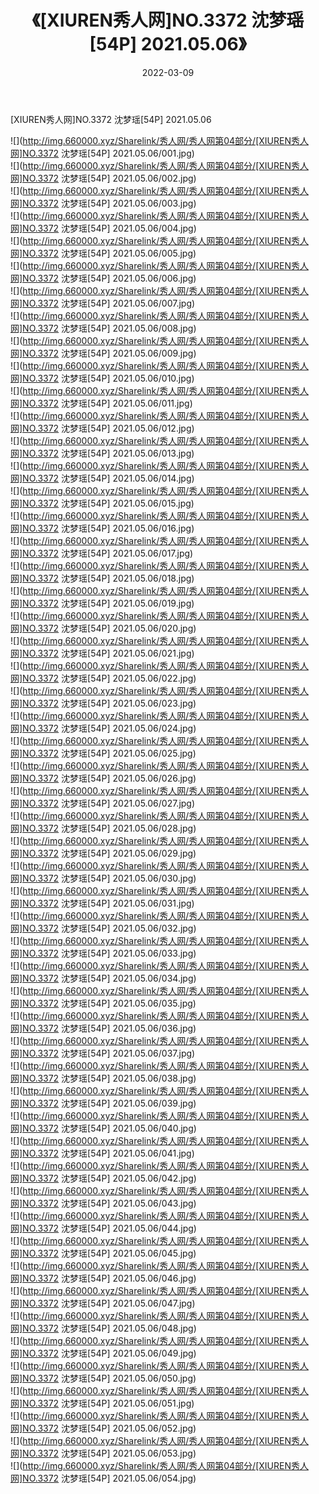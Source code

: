﻿---
layout: post
title:  《[XIUREN秀人网]NO.3372 沈梦瑶[54P] 2021.05.06》
date:   2022-03-09
img: http://img.660000.xyz/Sharelink/秀人网/秀人网第04部分/[XIUREN秀人网]NO.3372 沈梦瑶[54P] 2021.05.06/000.jpg
categories: [美女, 清纯, 唯美]
---

[XIUREN秀人网]NO.3372 沈梦瑶[54P] 2021.05.06

 ![](http://img.660000.xyz/Sharelink/秀人网/秀人网第04部分/[XIUREN秀人网]NO.3372 沈梦瑶[54P] 2021.05.06/001.jpg) <br>![](http://img.660000.xyz/Sharelink/秀人网/秀人网第04部分/[XIUREN秀人网]NO.3372 沈梦瑶[54P] 2021.05.06/002.jpg) <br>![](http://img.660000.xyz/Sharelink/秀人网/秀人网第04部分/[XIUREN秀人网]NO.3372 沈梦瑶[54P] 2021.05.06/003.jpg) <br>![](http://img.660000.xyz/Sharelink/秀人网/秀人网第04部分/[XIUREN秀人网]NO.3372 沈梦瑶[54P] 2021.05.06/004.jpg) <br>![](http://img.660000.xyz/Sharelink/秀人网/秀人网第04部分/[XIUREN秀人网]NO.3372 沈梦瑶[54P] 2021.05.06/005.jpg) <br>![](http://img.660000.xyz/Sharelink/秀人网/秀人网第04部分/[XIUREN秀人网]NO.3372 沈梦瑶[54P] 2021.05.06/006.jpg) <br>![](http://img.660000.xyz/Sharelink/秀人网/秀人网第04部分/[XIUREN秀人网]NO.3372 沈梦瑶[54P] 2021.05.06/007.jpg) <br>![](http://img.660000.xyz/Sharelink/秀人网/秀人网第04部分/[XIUREN秀人网]NO.3372 沈梦瑶[54P] 2021.05.06/008.jpg) <br>![](http://img.660000.xyz/Sharelink/秀人网/秀人网第04部分/[XIUREN秀人网]NO.3372 沈梦瑶[54P] 2021.05.06/009.jpg) <br>![](http://img.660000.xyz/Sharelink/秀人网/秀人网第04部分/[XIUREN秀人网]NO.3372 沈梦瑶[54P] 2021.05.06/010.jpg) <br>![](http://img.660000.xyz/Sharelink/秀人网/秀人网第04部分/[XIUREN秀人网]NO.3372 沈梦瑶[54P] 2021.05.06/011.jpg) <br>![](http://img.660000.xyz/Sharelink/秀人网/秀人网第04部分/[XIUREN秀人网]NO.3372 沈梦瑶[54P] 2021.05.06/012.jpg) <br>![](http://img.660000.xyz/Sharelink/秀人网/秀人网第04部分/[XIUREN秀人网]NO.3372 沈梦瑶[54P] 2021.05.06/013.jpg) <br>![](http://img.660000.xyz/Sharelink/秀人网/秀人网第04部分/[XIUREN秀人网]NO.3372 沈梦瑶[54P] 2021.05.06/014.jpg) <br>![](http://img.660000.xyz/Sharelink/秀人网/秀人网第04部分/[XIUREN秀人网]NO.3372 沈梦瑶[54P] 2021.05.06/015.jpg) <br>![](http://img.660000.xyz/Sharelink/秀人网/秀人网第04部分/[XIUREN秀人网]NO.3372 沈梦瑶[54P] 2021.05.06/016.jpg) <br>![](http://img.660000.xyz/Sharelink/秀人网/秀人网第04部分/[XIUREN秀人网]NO.3372 沈梦瑶[54P] 2021.05.06/017.jpg) <br>![](http://img.660000.xyz/Sharelink/秀人网/秀人网第04部分/[XIUREN秀人网]NO.3372 沈梦瑶[54P] 2021.05.06/018.jpg) <br>![](http://img.660000.xyz/Sharelink/秀人网/秀人网第04部分/[XIUREN秀人网]NO.3372 沈梦瑶[54P] 2021.05.06/019.jpg) <br>![](http://img.660000.xyz/Sharelink/秀人网/秀人网第04部分/[XIUREN秀人网]NO.3372 沈梦瑶[54P] 2021.05.06/020.jpg) <br>![](http://img.660000.xyz/Sharelink/秀人网/秀人网第04部分/[XIUREN秀人网]NO.3372 沈梦瑶[54P] 2021.05.06/021.jpg) <br>![](http://img.660000.xyz/Sharelink/秀人网/秀人网第04部分/[XIUREN秀人网]NO.3372 沈梦瑶[54P] 2021.05.06/022.jpg) <br>![](http://img.660000.xyz/Sharelink/秀人网/秀人网第04部分/[XIUREN秀人网]NO.3372 沈梦瑶[54P] 2021.05.06/023.jpg) <br>![](http://img.660000.xyz/Sharelink/秀人网/秀人网第04部分/[XIUREN秀人网]NO.3372 沈梦瑶[54P] 2021.05.06/024.jpg) <br>![](http://img.660000.xyz/Sharelink/秀人网/秀人网第04部分/[XIUREN秀人网]NO.3372 沈梦瑶[54P] 2021.05.06/025.jpg) <br>![](http://img.660000.xyz/Sharelink/秀人网/秀人网第04部分/[XIUREN秀人网]NO.3372 沈梦瑶[54P] 2021.05.06/026.jpg) <br>![](http://img.660000.xyz/Sharelink/秀人网/秀人网第04部分/[XIUREN秀人网]NO.3372 沈梦瑶[54P] 2021.05.06/027.jpg) <br>![](http://img.660000.xyz/Sharelink/秀人网/秀人网第04部分/[XIUREN秀人网]NO.3372 沈梦瑶[54P] 2021.05.06/028.jpg) <br>![](http://img.660000.xyz/Sharelink/秀人网/秀人网第04部分/[XIUREN秀人网]NO.3372 沈梦瑶[54P] 2021.05.06/029.jpg) <br>![](http://img.660000.xyz/Sharelink/秀人网/秀人网第04部分/[XIUREN秀人网]NO.3372 沈梦瑶[54P] 2021.05.06/030.jpg) <br>![](http://img.660000.xyz/Sharelink/秀人网/秀人网第04部分/[XIUREN秀人网]NO.3372 沈梦瑶[54P] 2021.05.06/031.jpg) <br>![](http://img.660000.xyz/Sharelink/秀人网/秀人网第04部分/[XIUREN秀人网]NO.3372 沈梦瑶[54P] 2021.05.06/032.jpg) <br>![](http://img.660000.xyz/Sharelink/秀人网/秀人网第04部分/[XIUREN秀人网]NO.3372 沈梦瑶[54P] 2021.05.06/033.jpg) <br>![](http://img.660000.xyz/Sharelink/秀人网/秀人网第04部分/[XIUREN秀人网]NO.3372 沈梦瑶[54P] 2021.05.06/034.jpg) <br>![](http://img.660000.xyz/Sharelink/秀人网/秀人网第04部分/[XIUREN秀人网]NO.3372 沈梦瑶[54P] 2021.05.06/035.jpg) <br>![](http://img.660000.xyz/Sharelink/秀人网/秀人网第04部分/[XIUREN秀人网]NO.3372 沈梦瑶[54P] 2021.05.06/036.jpg) <br>![](http://img.660000.xyz/Sharelink/秀人网/秀人网第04部分/[XIUREN秀人网]NO.3372 沈梦瑶[54P] 2021.05.06/037.jpg) <br>![](http://img.660000.xyz/Sharelink/秀人网/秀人网第04部分/[XIUREN秀人网]NO.3372 沈梦瑶[54P] 2021.05.06/038.jpg) <br>![](http://img.660000.xyz/Sharelink/秀人网/秀人网第04部分/[XIUREN秀人网]NO.3372 沈梦瑶[54P] 2021.05.06/039.jpg) <br>![](http://img.660000.xyz/Sharelink/秀人网/秀人网第04部分/[XIUREN秀人网]NO.3372 沈梦瑶[54P] 2021.05.06/040.jpg) <br>![](http://img.660000.xyz/Sharelink/秀人网/秀人网第04部分/[XIUREN秀人网]NO.3372 沈梦瑶[54P] 2021.05.06/041.jpg) <br>![](http://img.660000.xyz/Sharelink/秀人网/秀人网第04部分/[XIUREN秀人网]NO.3372 沈梦瑶[54P] 2021.05.06/042.jpg) <br>![](http://img.660000.xyz/Sharelink/秀人网/秀人网第04部分/[XIUREN秀人网]NO.3372 沈梦瑶[54P] 2021.05.06/043.jpg) <br>![](http://img.660000.xyz/Sharelink/秀人网/秀人网第04部分/[XIUREN秀人网]NO.3372 沈梦瑶[54P] 2021.05.06/044.jpg) <br>![](http://img.660000.xyz/Sharelink/秀人网/秀人网第04部分/[XIUREN秀人网]NO.3372 沈梦瑶[54P] 2021.05.06/045.jpg) <br>![](http://img.660000.xyz/Sharelink/秀人网/秀人网第04部分/[XIUREN秀人网]NO.3372 沈梦瑶[54P] 2021.05.06/046.jpg) <br>![](http://img.660000.xyz/Sharelink/秀人网/秀人网第04部分/[XIUREN秀人网]NO.3372 沈梦瑶[54P] 2021.05.06/047.jpg) <br>![](http://img.660000.xyz/Sharelink/秀人网/秀人网第04部分/[XIUREN秀人网]NO.3372 沈梦瑶[54P] 2021.05.06/048.jpg) <br>![](http://img.660000.xyz/Sharelink/秀人网/秀人网第04部分/[XIUREN秀人网]NO.3372 沈梦瑶[54P] 2021.05.06/049.jpg) <br>![](http://img.660000.xyz/Sharelink/秀人网/秀人网第04部分/[XIUREN秀人网]NO.3372 沈梦瑶[54P] 2021.05.06/050.jpg) <br>![](http://img.660000.xyz/Sharelink/秀人网/秀人网第04部分/[XIUREN秀人网]NO.3372 沈梦瑶[54P] 2021.05.06/051.jpg) <br>![](http://img.660000.xyz/Sharelink/秀人网/秀人网第04部分/[XIUREN秀人网]NO.3372 沈梦瑶[54P] 2021.05.06/052.jpg) <br>![](http://img.660000.xyz/Sharelink/秀人网/秀人网第04部分/[XIUREN秀人网]NO.3372 沈梦瑶[54P] 2021.05.06/053.jpg) <br>![](http://img.660000.xyz/Sharelink/秀人网/秀人网第04部分/[XIUREN秀人网]NO.3372 沈梦瑶[54P] 2021.05.06/054.jpg) <br>